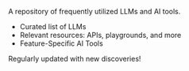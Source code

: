 A repository of frequently utilized LLMs and AI tools.
- Curated list of LLMs
- Relevant resources: APIs, playgrounds, and more
- Feature-Specific AI Tools

Regularly updated with new discoveries!
